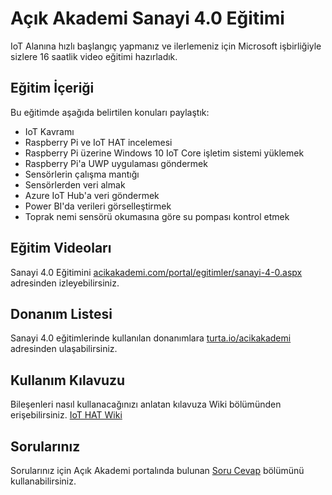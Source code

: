 # Açık Akademi Sanayi 4.0 Eğitimi

IoT Alanına hızlı başlangıç yapmanız ve ilerlemeniz için Microsoft işbirliğiyle sizlere 16 saatlik video eğitimi hazırladık.

## Eğitim İçeriği
Bu eğitimde aşağıda belirtilen konuları paylaştık:
- IoT Kavramı
- Raspberry Pi ve IoT HAT incelemesi
- Raspberry Pi üzerine Windows 10 IoT Core işletim sistemi yüklemek
- Raspberry Pi'a UWP uygulaması göndermek
- Sensörlerin çalışma mantığı
- Sensörlerden veri almak
- Azure IoT Hub'a veri göndermek
- Power BI'da verileri görselleştirmek
- Toprak nemi sensörü okumasına göre su pompası kontrol etmek

## Eğitim Videoları
Sanayi 4.0 Eğitimini  [acikakademi.com/portal/egitimler/sanayi-4-0.aspx](https://www.acikakademi.com/portal/egitimler/sanayi-4-0.aspx) adresinden izleyebilirsiniz.

## Donanım Listesi
Sanayi 4.0 eğitimlerinde kullanılan donanımlara [turta.io/acikakademi](http://turta.io/acikakademi/) adresinden ulaşabilirsiniz.

## Kullanım Kılavuzu
Bileşenleri nasıl kullanacağınızı anlatan kılavuza Wiki bölümünden erişebilirsiniz. [IoT HAT Wiki](https://github.com/Turta-io/IoTHAT/wiki)

## Sorularınız
Sorularınız için Açık Akademi portalında bulunan [Soru Cevap](https://sorucevap.acikakademi.com/) bölümünü kullanabilirsiniz.
